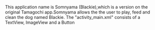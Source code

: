 This application name is Somnyama (Blackie),which is a version on the original Tamagochi app.Somnyama allows the the user to play, feed and clean the dog named Blackie.
The "activity_main.xml" consists of a TextView, ImageView and a Button
